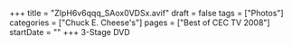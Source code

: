 +++
title = "ZIpH6v6qqq_SAox0VDSx.avif"
draft = false
tags = ["Photos"]
categories = ["Chuck E. Cheese's"]
pages = ["Best of CEC TV 2008"]
startDate = ""
+++
3-Stage DVD
